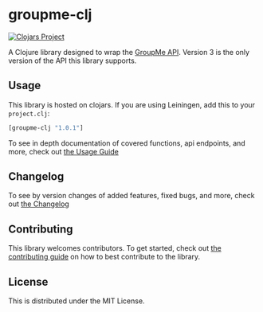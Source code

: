 # groupme-clj
[![Clojars Project](https://img.shields.io/clojars/v/groupme-clj.svg)](https://clojars.org/groupme-clj)

A Clojure library designed to wrap the [GroupMe API](https://dev.groupme.com/docs/v3). Version 3 is the only version of the API this library supports.

## Usage

This library is hosted on clojars. If you are using Leiningen, add this to your `project.clj`:

```clj
[groupme-clj "1.0.1"]
```

To see in depth documentation of covered functions, api endpoints, and more, check out [the Usage Guide](https://github.com/dunn-mat/groupme-clj/blob/master/UsageGuide.md)
    
## Changelog

To see by version changes of added features, fixed bugs, and more, check out [the Changelog](https://github.com/dunn-mat/groupme-clj/blob/master/CHANGELOG.md)

## Contributing

This library welcomes contributors. To get started, check out [the contributing guide](https://github.com/dunn-mat/groupme-clj/blob/master/CONTRIBUTING.md) on how to best contribute to the library.
    
## License

This is distributed under the MIT License.
